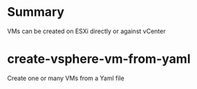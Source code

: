# Summary

VMs can be created on ESXi directly or against vCenter
# create-vsphere-vm-from-yaml
Create one or many VMs from a Yaml file
